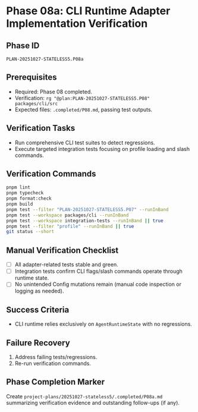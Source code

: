 # Phase 08a: CLI Runtime Adapter Implementation Verification

## Phase ID
`PLAN-20251027-STATELESS5.P08a`

## Prerequisites
- Required: Phase 08 completed.
- Verification: `rg "@plan:PLAN-20251027-STATELESS5.P08" packages/cli/src`
- Expected files: `.completed/P08.md`, passing test outputs.

## Verification Tasks
- Run comprehensive CLI test suites to detect regressions.
- Execute targeted integration tests focusing on profile loading and slash commands.

## Verification Commands
```bash
pnpm lint
pnpm typecheck
pnpm format:check
pnpm build
pnpm test --filter "PLAN-20251027-STATELESS5.P07" --runInBand
pnpm test --workspace packages/cli --runInBand
pnpm test --workspace integration-tests --runInBand || true
pnpm test --filter "profile" --runInBand || true
git status --short
```

## Manual Verification Checklist
- [ ] All adapter-related tests stable and green.
- [ ] Integration tests confirm CLI flags/slash commands operate through runtime state.
- [ ] No unintended Config mutations remain (manual code inspection or logging as needed).

## Success Criteria
- CLI runtime relies exclusively on `AgentRuntimeState` with no regressions.

## Failure Recovery
1. Address failing tests/regressions.
2. Re-run verification commands.

## Phase Completion Marker
Create `project-plans/20251027-stateless5/.completed/P08a.md` summarizing verification evidence and outstanding follow-ups (if any).
